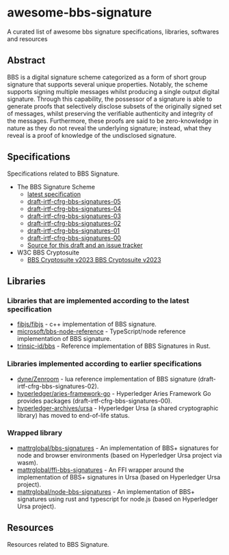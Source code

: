 # awesome-bbs-signature
A curated list of awesome bbs signature specifications, libraries, softwares and resources

## Abstract
BBS is a digital signature scheme categorized as a form of short group signature that supports several unique properties. Notably, the scheme supports signing multiple messages whilst producing a single output digital signature. Through this capability, the possessor of a signature is able to generate proofs that selectively disclose subsets of the originally signed set of messages, whilst preserving the verifiable authenticity and integrity of the messages. Furthermore, these proofs are said to be zero-knowledge in nature as they do not reveal the underlying signature; instead, what they reveal is a proof of knowledge of the undisclosed signature.
## Specifications

Specifications related to BBS Signature.

- The BBS Signature Scheme
    - [latest specification](https://identity.foundation/bbs-signature/draft-irtf-cfrg-bbs-signatures.html)
    - [draft-irtf-cfrg-bbs-signatures-05](https://datatracker.ietf.org/doc/draft-irtf-cfrg-bbs-signatures/05/)
    - [draft-irtf-cfrg-bbs-signatures-04](https://datatracker.ietf.org/doc/draft-irtf-cfrg-bbs-signatures/04/)
    - [draft-irtf-cfrg-bbs-signatures-03](https://datatracker.ietf.org/doc/draft-irtf-cfrg-bbs-signatures/03/)
    - [draft-irtf-cfrg-bbs-signatures-02](https://datatracker.ietf.org/doc/draft-irtf-cfrg-bbs-signatures/02/)
    - [draft-irtf-cfrg-bbs-signatures-01](https://datatracker.ietf.org/doc/draft-irtf-cfrg-bbs-signatures/01/)
    - [draft-irtf-cfrg-bbs-signatures-00](https://datatracker.ietf.org/doc/draft-irtf-cfrg-bbs-signatures/00/)
    - [Source for this draft and an issue tracker](https://github.com/decentralized-identity/bbs-signature)
- W3C BBS Cryptosuite
    - [BBS Cryptosuite v2023 BBS Cryptosuite v2023](https://www.w3.org/TR/vc-di-bbs/)

## Libraries

### Libraries that are implemented according to the latest specification
- [fibjs/fibjs](https://github.com/fibjs/fibjs/tree/dev/fibjs/src/crypto/bbs) - c++ implementation of BBS signature.
- [microsoft/bbs-node-reference](https://github.com/microsoft/bbs-node-reference) - TypeScript/node reference implementation of BBS signature.
- [trinsic-id/bbs](https://github.com/trinsic-id/bbs) - Reference implementation of BBS Signatures in Rust.

### Libraries implemented according to earlier specifications
- [dyne/Zenroom](https://github.com/dyne/Zenroom/blob/3d9c2c31babfdb9e5e8f5171125639f0afa849bd/src/lua/crypto_bbs.lua) - lua reference implementation of BBS signature (draft-irtf-cfrg-bbs-signatures-02).
- [hyperledger/aries-framework-go](https://github.com/hyperledger/aries-framework-go/tree/main/component/kmscrypto/crypto/primitive/bbs12381g2pub) - Hyperledger Aries Framework Go provides packages (draft-irtf-cfrg-bbs-signatures-00).
- [hyperledger-archives/ursa](https://github.com/hyperledger-archives/ursa) - Hyperledger Ursa (a shared cryptographic library) has moved to end-of-life status.

### Wrapped library
- [mattrglobal/bbs-signatures](https://github.com/mattrglobal/bbs-signatures) - An implementation of BBS+ signatures for node and browser environments (based on Hyperledger Ursa project via wasm).
- [mattrglobal/ffi-bbs-signatures](https://github.com/mattrglobal/ffi-bbs-signatures) - An FFI wrapper around the implementation of BBS+ signatures in Ursa (based on Hyperledger Ursa project).
- [mattrglobal/node-bbs-signatures](https://github.com/mattrglobal/node-bbs-signatures) - An implementation of BBS+ signatures using rust and typescript for node.js (based on Hyperledger Ursa project).

## Resources

Resources related to BBS Signature.
